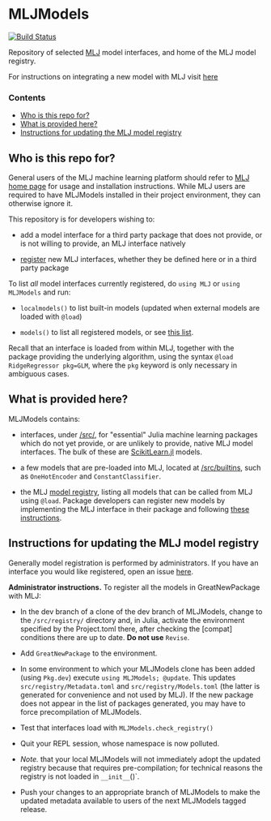# MLJModels

[![Build Status](https://travis-ci.com/alan-turing-institute/MLJModels.jl.svg?branch=master)](https://travis-ci.com/alan-turing-institute/MLJModels.jl)

Repository of selected
[MLJ](https://github.com/alan-turing-institute/MLJ.jl) model
interfaces, and home of the MLJ model registry.

For instructions on integrating a new model with MLJ visit
[here](https://alan-turing-institute.github.io/MLJ.jl/dev/adding_models_for_general_use/)


### Contents

 - [Who is this repo for?](#who-is-this-repo-for)
 - [What is provided here?](#what-is-provided-here)
 - [Instructions for updating the MLJ model registry](#instructions-for-updating-the-mlj-model-registry)

## Who is this repo for?

General users of the MLJ machine learning platform should refer to
[MLJ home page](https://github.com/alan-turing-institute/MLJ.jl) for
usage and installation instructions. While MLJ users are required to
have MLJModels installed in their project environment, they can
otherwise ignore it.

This repository is for developers wishing to: 

- add a model interface for a third party package that does not provide, or is
  not willing to provide, an MLJ interface natively
  
- [register](#instructions-for-updating-the-mlj-model-registry) new
  MLJ interfaces, whether they be defined here or in a third party
  package

To list *all* model interfaces currently registered, do `using MLJ` or `using MLJModels` and run:

- `localmodels()` to list built-in models (updated when external models are loaded with `@load`)

- `models()` to list all registered models, or see [this list](/src/registry/Models.toml).

Recall that an interface is loaded from within MLJ, together with the
package providing the underlying algorithm, using the syntax `@load
RidgeRegressor pkg=GLM`, where the `pkg` keyword is only necessary in
ambiguous cases.


## What is provided here?

MLJModels contains:

- interfaces, under [/src/](/src/), for "essential" Julia machine
  learning packages which do not yet provide, or are unlikely to
  provide, native MLJ model interfaces. The bulk of these are
  [ScikitLearn.jl](https://github.com/cstjean/ScikitLearn.jl) models.
  
- a few models that are pre-loaded into MLJ, located at
  [/src/builtins](/src/builtins), such as `OneHotEncoder`
  and `ConstantClassifier`. 

- the MLJ [model registry](src/registry/Metadata.toml), listing all
  models that can be called from MLJ using `@load`. Package developers
  can register new models by implementing the MLJ interface in their
  package and following [these
  instructions](https://alan-turing-institute.github.io/MLJ.jl/dev/adding_models_for_general_use/).
  

## Instructions for updating the MLJ model registry

Generally model registration is performed by administrators. If you
have an interface you would like registered, open an issue
[here](https://github.com/alan-turing-institute/MLJ.jl/issues).

**Administrator instructions.** To register all the models in
GreatNewPackage with MLJ:

- In the dev branch of a clone of the dev branch of MLJModels, change
  to the `/src/registry/` directory and, in Julia, activate the
  environment specified by the Project.toml there, after checking the
  [compat] conditions there are up to date. **Do not use** `Revise`.
  
- Add `GreatNewPackage` to the environment.

- In some environment to which your MLJModels clone has been added
  (using `Pkg.dev`) execute `using MLJModels; @update`. This updates
  `src/registry/Metadata.toml` and `src/registry/Models.toml` (the
  latter is generated for convenience and not used by MLJ). If the new
  package does not appear in the list of packages generated, you may
  have to force precompilation of MLJModels.
  
- Test that interfaces load with `MLJModels.check_registry()`

- Quit your REPL session, whose namespace is now polluted.

- *Note.* that your local MLJModels will not immediately adopt the
  updated registry because that requires pre-compilation; for
  technical reasons the registry is not loaded in `__init__`()`.

- Push your changes to an appropriate branch of MLJModels to make
  the updated metadata available to users of the next MLJModels tagged
  release.
